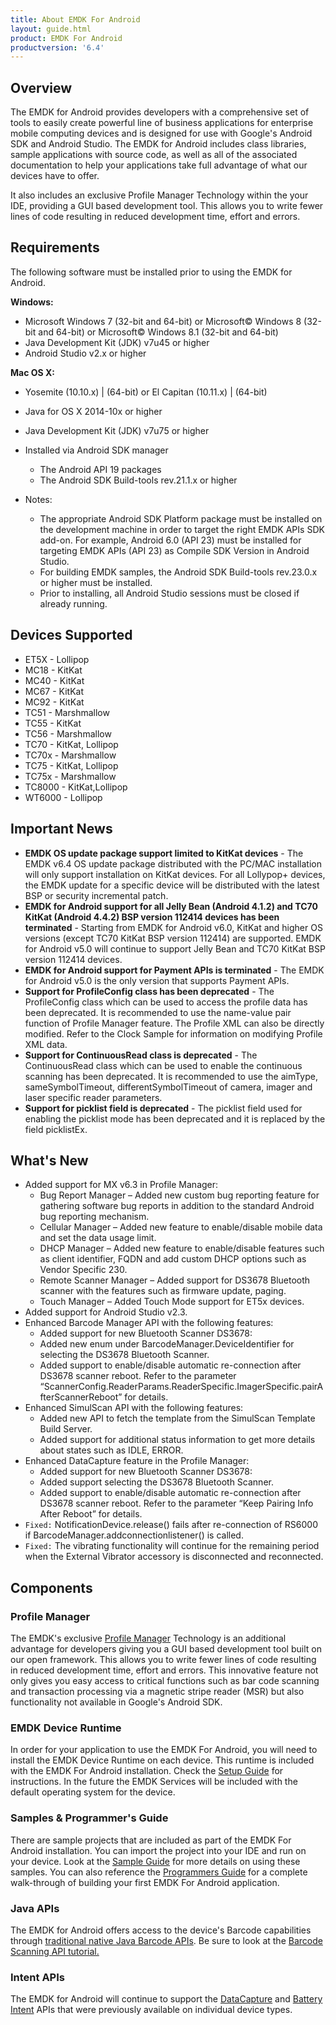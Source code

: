 ```yaml
---
title: About EMDK For Android
layout: guide.html
product: EMDK For Android
productversion: '6.4'
---
```


## Overview
The EMDK for Android provides developers with a comprehensive set of tools to easily create powerful line of business applications for enterprise mobile computing devices and is designed for use with Google's Android SDK and Android Studio. The EMDK for Android includes class libraries, sample applications with source code, as well as all of the associated documentation to help your applications take full advantage of what our devices have to offer.

It also includes an exclusive Profile Manager Technology within the your IDE, providing a GUI based development tool. This allows you to write fewer lines of code resulting in reduced development time, effort and errors.

## Requirements
The following software must be installed prior to using the EMDK for Android.

**Windows:**
* Microsoft Windows 7 (32-bit and 64-bit)  or Microsoft&copy; Windows 8 (32-bit and 64-bit) or Microsoft&copy; Windows 8.1 (32-bit and 64-bit)
* Java Development Kit (JDK) v7u45 or higher
* Android Studio v2.x or higher
 
**Mac OS X:**  
* Yosemite (10.10.x) | (64-bit)  or El Capitan (10.11.x) | (64-bit)
* Java for OS X 2014-10x or higher
* Java Development Kit (JDK) v7u75 or higher
* Installed via Android SDK manager 
	* The Android API 19 packages
	* The Android SDK Build-tools rev.21.1.x or higher

* Notes:
	* The appropriate Android SDK Platform package must be installed on the development machine in order to target the right EMDK APIs SDK add-on. For example, Android 6.0 (API 23) must be installed for targeting EMDK APIs (API 23) as Compile SDK Version in Android Studio.
	* For building EMDK samples, the Android SDK Build-tools rev.23.0.x or higher must be installed.
	* Prior to installing, all Android Studio sessions must be closed if already running.


## Devices Supported
* ET5X   - Lollipop
* MC18   - KitKat
* MC40   - KitKat 
* MC67   - KitKat	 
* MC92   - KitKat 
* TC51   - Marshmallow
* TC55   - KitKat	 
* TC56   - Marshmallow
* TC70   - KitKat, Lollipop
* TC70x  - Marshmallow
* TC75   - KitKat, Lollipop
* TC75x  - Marshmallow
* TC8000 - KitKat,Lollipop
* WT6000 - Lollipop


## Important News

* **EMDK OS update package support limited to KitKat devices** - The EMDK v6.4 OS update package distributed with the PC/MAC installation will only support installation on KitKat devices. For all Lollypop+ devices, the EMDK update for a specific device will be distributed with the latest BSP or security incremental patch.
* **EMDK for Android support for all Jelly Bean (Android 4.1.2) and TC70 KitKat (Android 4.4.2) BSP version 112414 devices has been terminated** - Starting from EMDK for Android v6.0, KitKat and higher OS versions (except TC70 KitKat BSP version 112414) are supported. EMDK for Android v5.0 will continue to support Jelly Bean and TC70 KitKat BSP version 112414 devices.
* **EMDK for Android support for Payment APIs is terminated** - The EMDK for Android v5.0 is the only version that supports Payment APIs.
* **Support for ProfileConfig class has been deprecated** - The ProfileConfig class which can be used to access the profile data has been deprecated. It is recommended to use the name-value pair function of Profile Manager feature. The Profile XML can also be directly modified. Refer to the Clock Sample for information on modifying Profile XML data.
* **Support for ContinuousRead class is deprecated** - The ContinuousRead class which can be used to enable the continuous scanning has been deprecated. It is recommended to use the aimType, sameSymbolTimeout, differentSymbolTimeout of camera, imager and laser specific reader parameters.
* **Support for picklist field is deprecated** - The picklist field used for enabling the picklist mode has been deprecated and it is replaced by the field picklistEx.


## What's New

* Added support for MX v6.3 in Profile Manager:
	* Bug Report Manager – Added new custom bug reporting feature for gathering software bug reports in addition to the standard Android bug reporting mechanism.
	* Cellular Manager – Added new feature to enable/disable mobile data and set the data usage limit.
	* DHCP Manager – Added new feature to enable/disable features such as client identifier, FQDN and add custom DHCP options such as Vendor Specific 230.
	* Remote Scanner Manager – Added support for DS3678 Bluetooth scanner with the features such as firmware update, paging.
	* Touch Manager – Added Touch Mode support for ET5x devices.
* Added support for Android Studio v2.3.
* Enhanced Barcode Manager API with the following features:
	* Added support for new Bluetooth Scanner DS3678:
	* Added new enum under BarcodeManager.DeviceIdentifier for selecting the DS3678 Bluetooth Scanner.
	* Added support to enable/disable automatic re-connection after DS3678 scanner reboot. Refer to the parameter “ScannerConfig.ReaderParams.ReaderSpecific.ImagerSpecific.pairAfterScannerReboot” for details.
* Enhanced SimulScan API with the following features:
	* Added new API to fetch the template from the SimulScan Template Build Server.
	* Added support for additional status information to get more details about states such as IDLE, ERROR.
* Enhanced DataCapture feature in the Profile Manager:
	* Added support for new Bluetooth Scanner DS3678:
	* Added support selecting the DS3678 Bluetooth Scanner.
	* Added support to enable/disable automatic re-connection after DS3678 scanner reboot. Refer to the parameter “Keep Pairing Info After Reboot” for details.
* `Fixed:` NotificationDevice.release() fails after re-connection of RS6000 if BarcodeManager.addconnectionlistener() is called.
* `Fixed:` The vibrating functionality will continue for the remaining period when the External Vibrator accessory is disconnected and reconnected.



## Components

### Profile Manager
The EMDK's exclusive [Profile Manager](../profile-manager) Technology is an additional advantage for developers giving you a GUI based development tool built on our open framework. This allows you to write fewer lines of code resulting in reduced development time, effort and errors. This innovative feature not only gives you easy access to critical functions such as bar code scanning and transaction processing via a magnetic stripe reader (MSR) but also functionality not available in Google's Android SDK.   

### EMDK Device Runtime
In order for your application to use the EMDK For Android, you will need to install the EMDK Device Runtime on each device. This runtime is included with the EMDK For Android installation. Check the [Setup Guide](../setupDevice) for instructions. In the future the EMDK Services will be included with the default operating system for the device.

### Samples & Programmer's Guide
There are sample projects that are included as part of the EMDK For Android installation. You can import the project into your IDE and run on your device. Look at the [Sample Guide](../..//samples/) for more details on using these samples. You can also reference the [Programmers Guide](../../tutorial/) for a complete walk-through of building your first EMDK For Android application.

### Java APIs
The EMDK for Android offers access to the device's Barcode capabilities through [traditional native Java Barcode APIs](/emdk-for-android/6-4/api/barcode). Be sure to look at the [Barcode Scanning API tutorial.](../../tutorial/tutBasicScanningAPI)

### Intent APIs
The EMDK for Android will continue to support the [DataCapture](../reference/refdatacaptureintent) and [Battery Intent](../reference/refbatteryintent) APIs that were previously available on individual device types. 


























